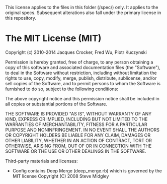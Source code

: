 This license applies to the files in this folder (/spec/) only. It applies
to the original specs. Subsequent alterations also fall under the primary
license in this repository.

# The MIT License (MIT)

Copyright (c) 2010-2014 Jacques Crocker, Fred Wu, Piotr Kuczynski

Permission is hereby granted, free of charge, to any person obtaining a copy
of this software and associated documentation files (the "Software"), to deal
in the Software without restriction, including without limitation the rights
to use, copy, modify, merge, publish, distribute, sublicense, and/or sell
copies of the Software, and to permit persons to whom the Software is
furnished to do so, subject to the following conditions:

The above copyright notice and this permission notice shall be included in
all copies or substantial portions of the Software.

THE SOFTWARE IS PROVIDED "AS IS", WITHOUT WARRANTY OF ANY KIND, EXPRESS OR
IMPLIED, INCLUDING BUT NOT LIMITED TO THE WARRANTIES OF MERCHANTABILITY,
FITNESS FOR A PARTICULAR PURPOSE AND NONINFRINGEMENT. IN NO EVENT SHALL THE
AUTHORS OR COPYRIGHT HOLDERS BE LIABLE FOR ANY CLAIM, DAMAGES OR OTHER
LIABILITY, WHETHER IN AN ACTION OF CONTRACT, TORT OR OTHERWISE, ARISING FROM,
OUT OF OR IN CONNECTION WITH THE SOFTWARE OR THE USE OR OTHER DEALINGS IN
THE SOFTWARE.

Third-party materials and licenses:

* Config contains Deep Merge (deep_merge.rb) which is governed by the MIT license
  Copyright (C) 2008 Steve Midgley
